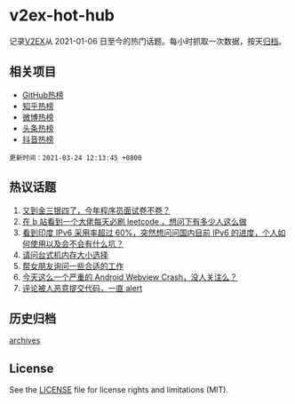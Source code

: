 # v2ex-hot-hub

 记录[V2EX](https://www.v2ex.com/)从 2021-01-06 日至今的热门话题。每小时抓取一次数据，按天[归档](archives)。
 
 ## 相关项目

- [GitHub热榜](https://github.com/lonnyzhang423/github-hot-hub)
- [知乎热榜](https://github.com/lonnyzhang423/zhihu-hot-hub)
- [微博热榜](https://github.com/lonnyzhang423/weibo-hot-hub)
- [头条热榜](https://github.com/lonnyzhang423/toutiao-hot-hub)
- [抖音热榜](https://github.com/lonnyzhang423/douyin-hot-hub)


 `更新时间：2021-03-24 12:13:45 +0800`

## 热议话题

1. [又到金三银四了，今年程序员面试卷不卷？](https://www.v2ex.com/t/764224)
1. [在 b 站看到一个大佬每天必刷 leetcode ，想问下有多少人这么做](https://www.v2ex.com/t/764432)
1. [看到印度 IPv6 采用率超过 60%，突然想问问国内目前 IPv6 的进度，个人如何使用以及会不会有什么坑？](https://www.v2ex.com/t/764309)
1. [请问台式机内存大小选择](https://www.v2ex.com/t/764278)
1. [帮女朋友询问一些合适的工作](https://www.v2ex.com/t/764478)
1. [今天这么一个严重的 Android Webview Crash，没人关注么？](https://www.v2ex.com/t/764397)
1. [评论被人恶意提交代码，一直 alert](https://www.v2ex.com/t/764367)

## 历史归档

[archives](archives)

## License

See the [LICENSE](LICENSE) file for license rights and limitations (MIT).
